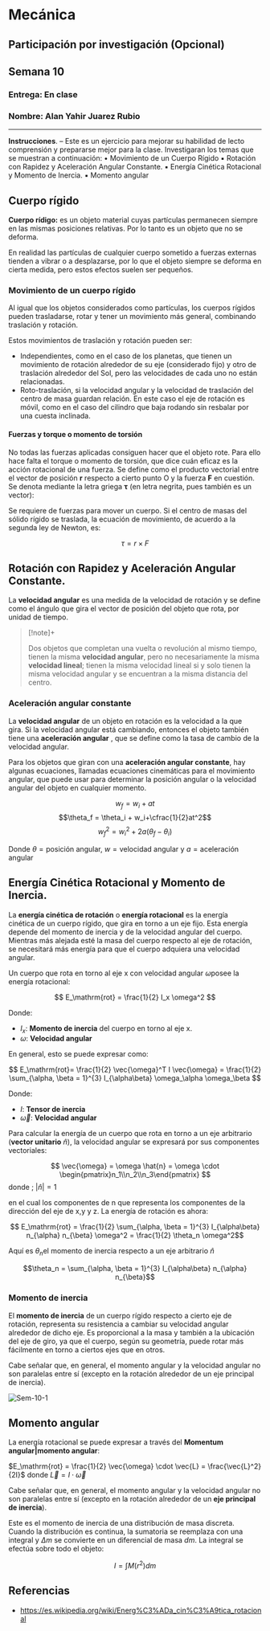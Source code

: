 # Mecánica

## Participación por investigación (Opcional)

## Semana 10

### Entrega: En clase

### Nombre: Alan Yahir Juarez Rubio

---
**Instrucciones**. – Este es un ejercicio para mejorar su habilidad de lecto comprensión y prepararse mejor para la clase. Investigaran los temas que se muestran a continuación:
• Movimiento de un Cuerpo Rígido
▪ Rotación con Rapidez y Aceleración Angular Constante.
▪ Energía Cinética Rotacional y Momento de Inercia.
▪ Momento angular

## Cuerpo rígido

**Cuerpo rídigo:** es un objeto material cuyas partículas permanecen siempre en las mismas posiciones relativas. Por lo tanto es un objeto que no se deforma.

En realidad las partículas de cualquier cuerpo sometido a fuerzas externas tienden a vibrar o a desplazarse, por lo que el objeto siempre se deforma en cierta medida, pero estos efectos suelen ser pequeños.

### Movimiento de un cuerpo rígido

Al igual que los objetos considerados como partículas, los cuerpos rígidos pueden trasladarse, rotar y tener un movimiento más general, combinando traslación y rotación.

Estos movimientos de traslación y rotación pueden ser:

- Independientes, como en el caso de los planetas, que tienen un movimiento de rotación alrededor de su eje (considerado fijo) y otro de traslación alrededor del Sol, pero las velocidades de cada uno no están relacionadas.
- Roto-traslación, si la velocidad angular y la velocidad de traslación del centro de masa guardan relación. En este caso el eje de rotación es móvil, como en el caso del cilindro que baja rodando sin resbalar por una cuesta inclinada.

#### Fuerzas y torque o momento de torsión

No todas las fuerzas aplicadas consiguen hacer que el objeto rote. Para ello hace falta el torque o momento de torsión, que dice cuán eficaz es la acción rotacional de una fuerza. Se define como el producto vectorial entre el vector de posición **r** respecto a cierto punto O y la fuerza **F** en cuestión. Se denota mediante la letra griega **τ** (en letra negrita, pues también es un vector):

Se requiere de fuerzas para mover un cuerpo. Si el centro de masas del sólido rígido se traslada, la ecuación de movimiento, de acuerdo a la segunda ley de Newton, es:

$$τ = r \times F$$

## Rotación con Rapidez y Aceleración Angular Constante.

La **velocidad angular** es una medida de la velocidad de rotación y se define como el ángulo que gira el vector de posición del objeto que rota, por unidad de tiempo. 

> [!note]+
> 
> Dos objetos que completan una vuelta o revolución al mismo tiempo, tienen la misma **velocidad angular**, pero no necesariamente la misma **velocidad lineal**; tienen la misma velocidad lineal si y solo tienen la misma velocidad angular y se encuentran a la misma distancia del centro.

### Aceleración angular constante

La **velocidad angular** de un objeto en rotación es la velocidad a la que gira. Si la velocidad angular está cambiando, entonces el objeto también tiene una **aceleración angular** , que se define como la tasa de cambio de la velocidad angular.

Para los objetos que giran con una **aceleración angular constante**, hay algunas ecuaciones, llamadas ecuaciones cinemáticas para el movimiento angular, que puede usar para determinar la posición angular o la velocidad angular del objeto en cualquier momento.


$$w_f = w_i+at$$
$$\theta_f = \theta_i + w_i+\cfrac{1}{2}at^2$$
$$w_f^2 = w_i^2+2a \left(\theta_f-\theta_i \right)$$

Donde $\theta =\text{posición angular}$, $w =\text{velocidad angular}$ y $a = \text{aceleración angular}$

## Energía Cinética Rotacional y Momento de Inercia.

La **energía cinética de rotación** o **energía rotacional** es la energía cinética de un cuerpo rígido, que gira en torno a un eje fijo. Esta energía depende del momento de inercia y de la velocidad angular del cuerpo. Mientras más alejada esté la masa del cuerpo respecto al eje de rotación, se necesitará más energía para que el cuerpo adquiera una velocidad angular.

Un cuerpo que rota en torno al eje x con velocidad angular $\omega$posee la energía rotacional:

$$
E_\mathrm{rot} = \frac{1}{2} I_x \omega^2
$$

Donde:
- $I_x$: **Momento de inercia** del cuerpo en torno al eje x.
- $\omega$: **Velocidad angular**

En general, esto se puede expresar como:

$$
E_\mathrm{rot}= \frac{1}{2} \vec{\omega}^T I \vec{\omega} = \frac{1}{2} \sum_{\alpha, \beta = 1}^{3} I_{\alpha\beta} \omega_\alpha \omega_\beta 
$$

Donde:
- $I$: **Tensor de inercia**
- $\vec{\omega}$: **Velocidad angular**

Para calcular la energía de un cuerpo que rota en torno a un eje arbitrario (**vector unitario** $\hat{n}$), la velocidad angular se expresará por sus componentes vectoriales:

$$
\vec{\omega} = \omega \hat{n} = \omega \cdot \begin{pmatrix}n_1\\n_2\\n_3\end{pmatrix} 
$$
donde ; $\left| {\hat{n}} \right| = 1$

en el cual los componentes de n que representa los componentes de la dirección del eje de x,y y z. La energía de rotación es ahora:

$$
E_\mathrm{rot} = \frac{1}{2} \sum_{\alpha, \beta = 1}^{3} I_{\alpha\beta} n_{\alpha} n_{\beta} \omega^2 = \frac{1}{2} \theta_n \omega^2$$

Aquí es $\theta_n$el momento de inercia respecto a un eje arbitrario $\hat{n}$
 
$$\theta_n = \sum_{\alpha, \beta = 1}^{3} I_{\alpha\beta} n_{\alpha} n_{\beta}$$

### Momento de inercia

El **momento de inercia** de un cuerpo rígido respecto a cierto eje de rotación, representa su resistencia a cambiar su velocidad angular alrededor de dicho eje. Es proporcional a la masa y también a la ubicación del eje de giro, ya que el cuerpo, según su geometría, puede rotar más fácilmente en torno a ciertos ejes que en otros.

Cabe señalar que, en general, el momento angular y la velocidad angular no son paralelas entre sí (excepto en la rotación alrededor de un eje principal de inercia).

![Sem-10-1](-Segundo/Mecánica/Investigaciones/Attachments/Sem-10-1.png)

## Momento angular

La energía rotacional se puede expresar a través del **Momentum angular|momento angular**:

$E_\mathrm{rot} = \frac{1}{2} \vec{\omega} \cdot \vec{L} = \frac{\vec{L}^2}{2I}$  donde  $\vec{L} = I \cdot \vec{\omega}$

Cabe señalar que, en general, el momento angular y la velocidad angular no son paralelas entre sí (excepto en la rotación alrededor de un **eje principal de inercia**).

Este es el momento de inercia de una distribución de masa discreta. Cuando la distribución es continua, la sumatoria se reemplaza con una integral y _Δm_ se convierte en un diferencial de masa _dm_. La integral se efectúa sobre todo el objeto:

$$I = \int M \left( r^2 \right)dm$$

## Referencias

- https://es.wikipedia.org/wiki/Energ%C3%ADa_cin%C3%A9tica_rotacional